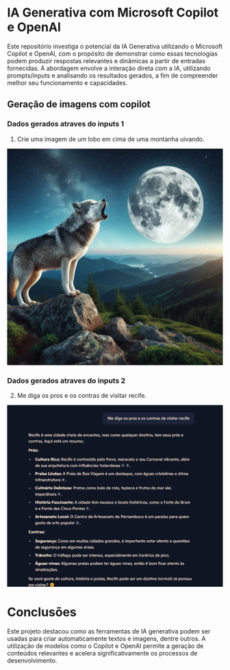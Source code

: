 # IA Generativa com Microsoft Copilot e OpenAI

Este repositório investiga o potencial da IA Generativa utilizando o Microsoft Copilot e OpenAI, 
com o propósito de demonstrar como essas tecnologias podem produzir respostas relevantes e dinâmicas a 
partir de entradas fornecidas. A abordagem envolve a interação direta com a IA, utilizando prompts/inputs e 
analisando os resultados gerados, a fim de compreender melhor seu funcionamento e capacidades.

## Geração de imagens com copilot
### Dados gerados atraves do inputs 1
1. Crie uma imagem de um lobo em cima de uma montanha uivando.

<img src="https://github.com/pibraz/projeto-IAGenerativa/blob/main/outputs/um lobo em cima de uma montanha uivando.png">

### Dados gerados atraves do inputs 2
2. Me diga os pros e os contras de visitar recife.
<img src="https://github.com/pibraz/projeto-IAGenerativa/blob/main/outputs/Captura de Tela (54).png">

# Conclusões

Este projeto destacou como as ferramentas de IA generativa podem ser usadas para criar automaticamente textos e 
imagens, dentre outros. A utilização de modelos como o Copilot e OpenAI permite a geração de conteúdos relevantes e acelera significativamente os processos de desenvolvimento.

